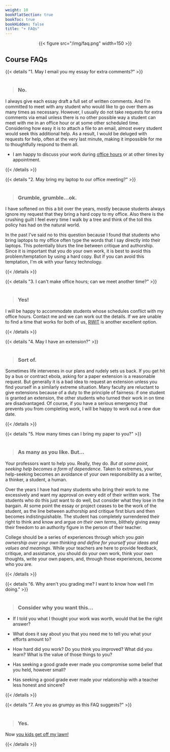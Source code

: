 ```yaml
---
weight: 10
bookFlatSection: true
bookToc: true
bookHidden: false
title: "+ FAQs"
---
```


<div style="text-align:center">{{< figure src="/img/faq.png" width=150 >}}</div>

## Course FAQs

{{< details "1. May I email you my essay for extra comments?" >}}

#

> ### No.

I always give each essay draft a full set of written comments. And I'm committed to meet with any student who would like to go over them as many times as necessary. However, I usually do not take requests for extra comments via email unless there is no other possible way a student can meet with me in an office hour or at some other scheduled time. Considering how easy it is to attach a file to an email, almost every student would seek this additional help. As a result, I would be deluged with requests for help, often at the very last minute, making it impossible for me to thoughtfully respond to them all.

- I am happy to discuss your work during [office hours](/about/contact) or at other times by appointment. 

{{< /details >}}

{{< details "2. May bring my laptop to our office meeting?" >}}

#

> ### Grumble, grumble...ok.

I have softened on this a bit over the years, mostly because students always ignore my request that they bring a hard copy to my office. Also there is the crushing guilt I feel every time I walk by a tree and think of the toll this policy has had on the natural world. 

In the past I've said no to this question because I found that students who bring laptops to my office often type the words that I say directly into their laptops. This potentially blurs the line between critique and authorship. Since it is important that you do your own work, it is best to avoid this problem/temptation by using a hard copy. But if you can avoid this temptation, I'm ok with your fancy technology. 
    
{{< /details >}}

{{< details "3. I can't make office hours; can we meet another time?" >}}

#

> ### Yes!

I will be happy to accommodate students whose schedules conflict with my office hours. Contact me and we can work out the details. If we are unable to find a time that works for both of us, [RWIT](https://students.dartmouth.edu/rwit/) is another excellent option.

{{< /details >}}

{{< details "4. May I have an extension?" >}}

#

> ### Sort of.

Sometimes life intervenes in our plans and rudely sets us back. If you get hit by a bus or contract ebola, asking for a paper extension is a reasonable request. But generally it is a bad idea to request an extension unless you find yourself in a similarly extreme situation. Many faculty are reluctant to give extensions because of a duty to the principle of fairness: if one student is granted an extension, the other students who turned their work in on time are disadvantaged. Of course, if you have a serious emergency that prevents you from completing work, I will be happy to work out a new due date.

{{< /details >}}

{{< details "5. How many times can I bring my paper to you?" >}}

#
> ### As many as you like. But...

Your professors want to help you. Really, they do. *But at some point, seeking help becomes a form of dependence*. Taken to extremes, your help-seeking becomes an avoidance of your own responsibility as a writer, a thinker, a student, a human. 

Over the years I have had many students who bring their work to me excessively and want my approval on every edit of their written work. The students who do this just want to do well, but consider what they lose in the bargain. At some point the essay or project ceases to be the work of the student, as the line between authorship and critique first blurs and then becomes indistinguishable. The student has completely surrendered their right to think and know and argue *on their own terms*, blithely giving away their freedom to an authority figure in the person of their teacher. 

College should be a series of experiences through which you *gain ownership over your own thinking and define for yourself your ideas and values and meanings*. While your teachers are here to provide feedback, critique, and assistance, you should do your own work, think your own thoughts, write your own papers, and, through those experiences, become who you are.  

{{< /details >}}


{{< details "6. Why aren't you grading me? I want to know how well I'm doing." >}}

#
> ### Consider why you want this...

- If I told you what I thought your work was worth, would that be the right answer?

- What does it say about you that you need me to tell you what your efforts amount to? 

- How hard did you work? Do you think you improved? What did you learn? What is the value of those things to you? 

- Has seeking a good grade ever made you compromise some belief that you held, however small? 

- Has seeking a good grade ever made your relationship with a teacher less honest and sincere?

{{< /details >}}

<!---
{{< details "7. What should we call you?" >}}

#
> ### Honorifics and such...


How should you address your teachers? 

Almost every year a student will ask me "What do we call you?" on the first day of classes. This is a difficult question to answer. All of your teachers at Dartmouth have terminal degrees in at least one academic field. Usually this means a Ph.D. They publish books and articles. They are asked to give speeches and talk on television. For some faculty, this has become so related to their own sense of self-worth that they will visibly cringe if you call them "Bill" or, even worse, "Mr. Smith." Let's call this group the `Prouds`. 

A second group, although just as accomplished as the Prouds, are less dependent on their academic accomplishments to gain psychological uplift. They would actually *prefer* if you called them by their first name in order to better signal a desire to close the distance between teacher and pupil. Let's call them `Brofessors` or `Brofs` for short. 

A third group, perhaps the most interesting of the bunch, are the `pseudo-Brofs.` While they will look you directly in the eye and say "I don't care what you call me," or "call me Phyllis," in truth (for psychological reasons too complex to go into here) they crave the honorific "doctor" or "professor" even more than the Prouds. 

Now, students, what does this mean for you? It means that unless you love to court danger and/or have too much integrity to submit to any form of authority, the safe move is probably to call all your teachers "professor X" or "doctor X." You can call me Alan (or can you?)


{{< /details >}}

--->

{{< details "7. Are you as grumpy as this FAQ suggests?" >}}

#

> ### Yes.

Now [you kids get off my lawn!](https://en.wikipedia.org/wiki/You_kids_get_off_my_lawn!)

{{< /details >}}





